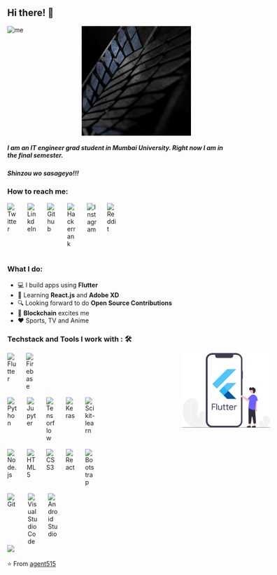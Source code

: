 <h2> Hi there! 👋</h2>

<div style="width:420px; display:flex; flex-direction: row; justify-content:space-between">

<img src="./assets/my.gif" alt="me" height="250"/>

<img src="./assets/scouts.gif" alt="scouts" height="250"/>

</div>

##### I am an IT engineer grad student in Mumbai University. Right now I am in the final semester.

##### Shinzou wo sasageyo!!!

### How to reach me:

<div style="width: 250px; display:flex; flex-direction: row; justify-content: space-between">
<a href="https://twitter.com/imRo51">
  <img align="left" alt="Twitter" width="22px" src="https://cdn.jsdelivr.net/npm/simple-icons@v3/icons/twitter.svg" />
</a>
<a href="https://www.linkedin.com/in/rohit-kokate-7676ba184/">
  <img align="left" alt="LinkdeIn" width="22px" src="https://cdn.jsdelivr.net/npm/simple-icons@v3/icons/linkedin.svg" />
</a>
<a href="https://github.com/agent515">
  <img align="left" alt="Github" width="22px" src="https://cdn.jsdelivr.net/npm/simple-icons@v3/icons/github.svg" />
</a>

<a href="https://www.hackerrank.com/agent515">
  <img align="left" alt="Hackerrank" width="22px" src="https://cdn.jsdelivr.net/npm/simple-icons@v3/icons/hackerrank.svg" />
</a>
<a href="https://www.instagram.com/acker_man_9/">
  <img align="left" alt="Instagram" width="22px" src="https://cdn.jsdelivr.net/npm/simple-icons@v3/icons/instagram.svg" />
</a>

<a href="https://www.reddit.com/user/agent515/">
  <img align="left" alt="Reddit" width="22px" src="https://cdn.jsdelivr.net/npm/simple-icons@v3/icons/reddit.svg" />
</a>
</div>
<br />

### What I do:

- 💻 I build apps using <strong>Flutter</strong>
- 🌱 Learning <strong>React.js</strong> and <strong>Adobe XD</strong>
- 🔍 Looking forward to do <strong>Open Source Contributions</strong>
- 🤩 <strong>Blockchain</strong> excites me
- ❤️ Sports, TV and Anime

### Techstack and Tools I work with : 🛠

<div style="width: 600px; display:flex; flex-direction: row; justify-content: space-between">

<div>

<div style="width: 65px; display:flex; flex-direction: row; justify-content: space-between">

<img align="left" alt="Flutter" width="22px" src="https://cdn.jsdelivr.net/npm/simple-icons@v3/icons/flutter.svg" />

<img align="left" alt="Firebase" width="22px" src="https://cdn.jsdelivr.net/npm/simple-icons@v3/icons/firebase.svg" />

</div>

<br/>

<div style="width: 200px; display:flex; flex-direction: row; justify-content: space-between">

<img align="left" alt="Python" width="22px" src="https://cdn.jsdelivr.net/npm/simple-icons@v3/icons/python.svg" />

<img align="left" alt="Jupyter" width="22px" src="https://cdn.jsdelivr.net/npm/simple-icons@v3/icons/jupyter.svg" />

<img align="left" alt="Tensorflow" width="22px" src="https://cdn.jsdelivr.net/npm/simple-icons@v3/icons/tensorflow.svg" />

<img align="left" alt="Keras" width="22px" src="https://cdn.jsdelivr.net/npm/simple-icons@v3/icons/keras.svg" />

<img align="left" alt="Scikit-learn" width="22px" src="https://cdn.jsdelivr.net/npm/simple-icons@v3/icons/scikit-learn.svg" />

</div>

<br/>

<div style="width: 200px; display:flex; flex-direction: row; justify-content: space-between">

<img align="left" alt="Node.js" width="22px" src="https://cdn.jsdelivr.net/npm/simple-icons@v3/icons/node-dot-js.svg" />

<img align="left" alt="HTML5" width="22px" src="https://cdn.jsdelivr.net/npm/simple-icons@v3/icons/html5.svg" />

<img align="left" alt="CSS3" width="22px" src="https://cdn.jsdelivr.net/npm/simple-icons@v3/icons/css3.svg" />

<img align="left" alt="React" width="22px" src="https://cdn.jsdelivr.net/npm/simple-icons@v3/icons/react.svg" />

<img align="left" alt="Bootstrap" width="22px" src="https://cdn.jsdelivr.net/npm/simple-icons@v3/icons/bootstrap.svg" />

</div>

<br/>

<div style="width: 115px; display:flex; flex-direction: row; justify-content: space-between">

<img align="left" alt="Git" width="22px" src="https://cdn.jsdelivr.net/npm/simple-icons@v3/icons/git.svg" />

<img align="left" alt="Visual Studio Code" width="22px" src="https://cdn.jsdelivr.net/npm/simple-icons@v3/icons/visualstudiocode.svg" />

<img align="left" alt="Android Studio" width="22px" src="https://cdn.jsdelivr.net/npm/simple-icons@v3/icons/androidstudio.svg" />

</div>

</div>

<div>

<img src="./assets/flutter-dev.svg" allt="Flutter-dev" width="200"/>

</div>

</div>

<img src="https://github-readme-stats.vercel.app/api?username=agent515&show_icons=true&theme=radical">

⭐️ From [agent515](https://github.com/agent515)
